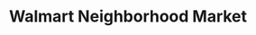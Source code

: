 ---
title: "Walmart Neighborhood Market"
url: /springdale/walmart-neighborhood-market-market-square-drive/
shop: supermarket
---